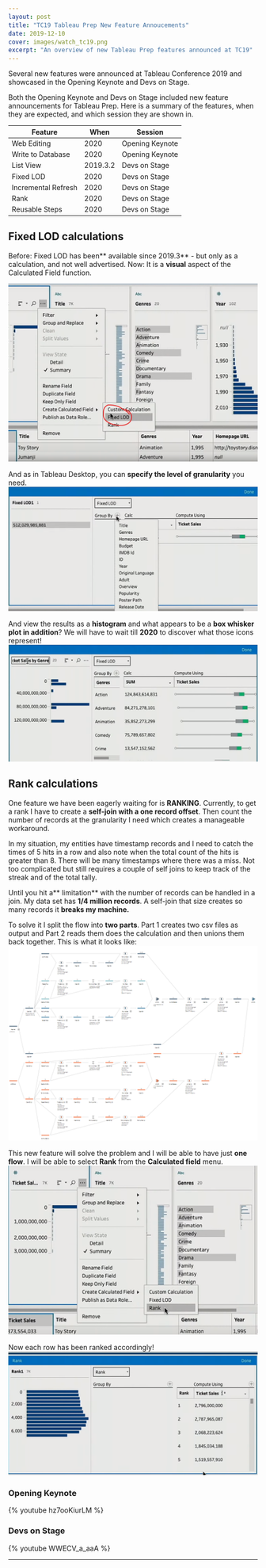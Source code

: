 ```yaml
---
layout: post
title: "TC19 Tableau Prep New Feature Annoucements"
date: 2019-12-10
cover: images/watch_tc19.png
excerpt: "An overview of new Tableau Prep features announced at TC19"
---
```


Several new features were announced at Tableau Conference 2019 and showcased in the Opening Keynote and Devs on Stage.

Both the Opening Keynote and Devs on Stage included new feature announcements for Tableau Prep. Here is a summary of the features, when they are expected, and which session they are shown in.

| Feature             | When     | Session         |
|---------------------|----------|-----------------|
| Web Editing         | 2020     | Opening Keynote |
| Write to Database   | 2020     | Opening Keynote |
| List View           | 2019.3.2 | Devs on Stage   |
| Fixed LOD           | 2020     | Devs on Stage   |
| Incremental Refresh | 2020     | Devs on Stage   |
| Rank                | 2020     | Devs on Stage   |
| Reusable Steps      | 2020     | Devs on Stage   |

## Fixed LOD calculations

Before: Fixed LOD has been** available since 2019.3** - but only as a
calculation, and not well advertised.
Now: It is a **visual** aspect of the Calculated Field function.

![Fixed LOD menu option](/images/tc19/TC19_fixed_LOD.png)

And as in Tableau Desktop, you can **specify the level of granularity** you
need.
![Fixed LOD level of granularity](/images/tc19/TC19_fixed_LOD2.png)

And view the results as a **histogram** and what appears to be a **box whisker
plot in addition**?
We will have to wait till **2020** to discover what those icons represent!
![Fixed LOD histogram](/images/tc19/TC19_fixed_LOD3.png)

## Rank calculations

One feature we have been eagerly waiting for is **RANKING**.
Currently, to get a rank I have to create a **self-join with a one record
offset**. Then count the number of records at the granularity I need which
creates a manageable workaround.

In my situation, my entities have timestamp records and I need to catch the
times of 5 hits in a row and also note when the total count of the hits is
greater than 8. There will be many timestamps where there was a miss. Not
too complicated but still requires a couple of self joins to keep track of
the streak and of the total tally.

Until you hit a** limitation** with the number of records can be handled in a
join.
My data set has **1/4 million records**. A self-join that size creates so
many records it **breaks my machine.**

To solve it I split the flow into **two parts**. Part 1 creates two csv files
as output and Part 2 reads them does the calculation and then unions them
back together.
This is what it looks like:
![Current rank workaround](/images/tc19/TC19_before_rank.png)

This new feature will solve the problem and I will be able to have just **one
flow**.
I will be able to select **Rank** from the **Calculated field** menu.
![Rank menu option](/images/tc19/TC19_after_rank.png)

Now each row has been ranked accordingly!
![Rank results](/images/tc19/TC19_after_rank2.png)

### Opening Keynote

{% youtube hz7ooKiurLM %}

### Devs on Stage

{% youtube WWECV_a_aaA %}

---